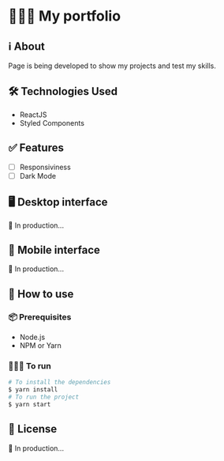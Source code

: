 # 👨🏽‍💻 My portfolio

## ℹ About

Page is being developed to show my projects and test my skills.

## 🛠 Technologies Used

- ReactJS
- Styled Components

## ✅ Features

- [ ] Responsiviness
- [ ] Dark Mode

## 🖥 Desktop interface

🚧 In production...

## 📱 Mobile interface

🚧 In production...

## 🤔 How to use

### 📦 Prerequisites

- Node.js
- NPM or Yarn

### 🏃🏽‍♂️ To run

```bash
# To install the dependencies
$ yarn install
# To run the project
$ yarn start
```

## 📄 License

🚧 In production...
